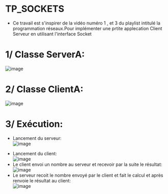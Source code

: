 # TP_SOCKETS
- Ce travail est s'inspirer de la vidéo numéro 1 , et 3 du playlist intitulé la programmation réseaux.Pour implémenter une prtite applecation Client Serveur en utilisant l'interface Socket
# 1/ Classe ServerA:
                                                                                                               
![image](https://user-images.githubusercontent.com/102328552/160030143-ba3c82d0-867f-4860-85ab-2049a218cfcc.png)
# 2/ Classe ClientA:
                                                                                                               
![image](https://user-images.githubusercontent.com/102328552/160031295-07b49fd2-1153-4d20-819e-b43293d81870.png)
# 3/ Exécution:
- Lancement du serveur:                                                                                          
![image](https://user-images.githubusercontent.com/102328552/160031375-abca4051-2225-4a71-bbdf-314b82c19ab9.png)
+ Lancement du client:                                                                                            
![image](https://user-images.githubusercontent.com/102328552/160031413-eab4f7da-9e45-4554-bbe0-5c9b9dfcb445.png)
+ Le client envoi un nombre au serveur et recevoir par la suite le résultat:                                       
![image](https://user-images.githubusercontent.com/102328552/160031427-790f599e-ac92-43ab-aded-c6abed362778.png)
+ Le serveur recoit le nombre envoyé par le client et fait le calcul et après renvoie le résultat au client:     
![image](https://user-images.githubusercontent.com/102328552/160031443-ffe9d998-2479-49f6-a944-4a5c5fb5f778.png)



